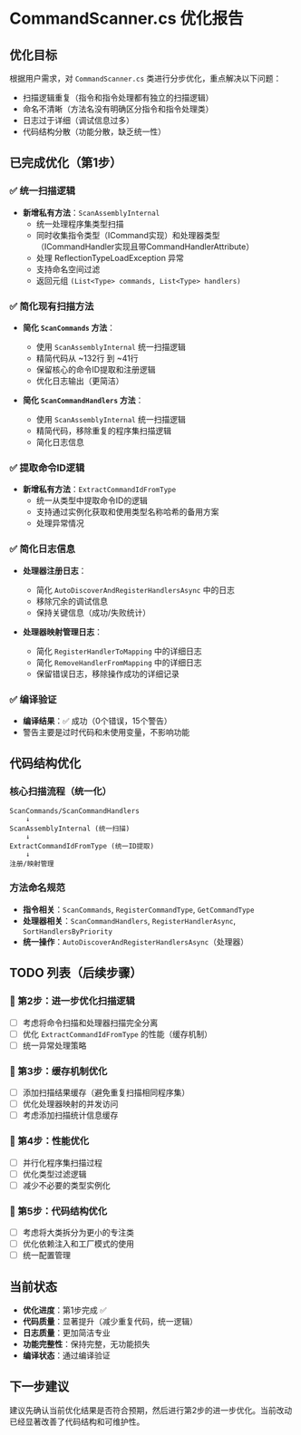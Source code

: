 # CommandScanner.cs 优化报告

## 优化目标
根据用户需求，对 `CommandScanner.cs` 类进行分步优化，重点解决以下问题：
- 扫描逻辑重复（指令和指令处理都有独立的扫描逻辑）
- 命名不清晰（方法名没有明确区分指令和指令处理类）
- 日志过于详细（调试信息过多）
- 代码结构分散（功能分散，缺乏统一性）

## 已完成优化（第1步）

### ✅ 统一扫描逻辑
- **新增私有方法**：`ScanAssemblyInternal`
  - 统一处理程序集类型扫描
  - 同时收集指令类型（ICommand实现）和处理器类型（ICommandHandler实现且带CommandHandlerAttribute）
  - 处理 ReflectionTypeLoadException 异常
  - 支持命名空间过滤
  - 返回元组 `(List<Type> commands, List<Type> handlers)`

### ✅ 简化现有扫描方法
- **简化 `ScanCommands` 方法**：
  - 使用 `ScanAssemblyInternal` 统一扫描逻辑
  - 精简代码从 ~132行 到 ~41行
  - 保留核心的命令ID提取和注册逻辑
  - 优化日志输出（更简洁）

- **简化 `ScanCommandHandlers` 方法**：
  - 使用 `ScanAssemblyInternal` 统一扫描逻辑
  - 精简代码，移除重复的程序集扫描逻辑
  - 简化日志信息

### ✅ 提取命令ID逻辑
- **新增私有方法**：`ExtractCommandIdFromType`
  - 统一从类型中提取命令ID的逻辑
  - 支持通过实例化获取和使用类型名称哈希的备用方案
  - 处理异常情况

### ✅ 简化日志信息
- **处理器注册日志**：
  - 简化 `AutoDiscoverAndRegisterHandlersAsync` 中的日志
  - 移除冗余的调试信息
  - 保持关键信息（成功/失败统计）

- **处理器映射管理日志**：
  - 简化 `RegisterHandlerToMapping` 中的详细日志
  - 简化 `RemoveHandlerFromMapping` 中的详细日志
  - 保留错误日志，移除操作成功的详细记录

### ✅ 编译验证
- **编译结果**：✅ 成功（0个错误，15个警告）
- 警告主要是过时代码和未使用变量，不影响功能

## 代码结构优化

### 核心扫描流程（统一化）
```
ScanCommands/ScanCommandHandlers
    ↓
ScanAssemblyInternal (统一扫描)
    ↓
ExtractCommandIdFromType (统一ID提取)
    ↓
注册/映射管理
```

### 方法命名规范
- **指令相关**：`ScanCommands`, `RegisterCommandType`, `GetCommandType`
- **处理器相关**：`ScanCommandHandlers`, `RegisterHandlerAsync`, `SortHandlersByPriority`
- **统一操作**：`AutoDiscoverAndRegisterHandlersAsync`（处理器）

## TODO 列表（后续步骤）

### 🔲 第2步：进一步优化扫描逻辑
- [ ] 考虑将命令扫描和处理器扫描完全分离
- [ ] 优化 `ExtractCommandIdFromType` 的性能（缓存机制）
- [ ] 统一异常处理策略

### 🔲 第3步：缓存机制优化
- [ ] 添加扫描结果缓存（避免重复扫描相同程序集）
- [ ] 优化处理器映射的并发访问
- [ ] 考虑添加扫描统计信息缓存

### 🔲 第4步：性能优化
- [ ] 并行化程序集扫描过程
- [ ] 优化类型过滤逻辑
- [ ] 减少不必要的类型实例化

### 🔲 第5步：代码结构优化
- [ ] 考虑将大类拆分为更小的专注类
- [ ] 优化依赖注入和工厂模式的使用
- [ ] 统一配置管理

## 当前状态
- **优化进度**：第1步完成 ✅
- **代码质量**：显著提升（减少重复代码，统一逻辑）
- **日志质量**：更加简洁专业
- **功能完整性**：保持完整，无功能损失
- **编译状态**：通过编译验证

## 下一步建议
建议先确认当前优化结果是否符合预期，然后进行第2步的进一步优化。当前改动已经显著改善了代码结构和可维护性。